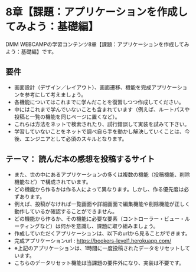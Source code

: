 # 8章【課題：アプリケーションを作成してみよう：基礎編】
DMM WEBCAMPの学習コンテンツ8章【課題：アプリケーションを作成してみよう：基礎編】です。
## 要件
- 画面設計（デザイン／レイアウト）、画面遷移、機能を完成アプリケーションを参考にして考えましょう。
- 各機能についてはこれまでに学んだことを復習しつつ作成してください。
- 中にはこれまで学んでいないことも含まれています（例えば、ルートパスや投稿と一覧の機能を同じページに置くなど）。
- これらは方法をネットで検索されたり、試行錯誤して実装を試みて下さい。
- 学習していないことをネットで調べ自ら手を動かし解決していくことは、今後、エンジニアとして必須のスキルとなります。
## テーマ： 読んだ本の感想を投稿するサイト

- また、世の中にあるアプリケーションの多くは複数の機能（投稿機能、削除機能など）で構成されています。
- どの機能から作るかは作る人によって異なります。しかし、作る優先度は必ずあります。
- 例えば、投稿がなければ一覧画面や詳細画面で編集機能や削除機能が正しく動作しているか確認することができません。
- どの機能から作るか、その機能に必要な要素（コントローラー・ビュー・ルーティングなど）は何かを意識し、課題に取り組みましょう。
- 作成していただくアプリケーションは、以下のurlから見ることができます。
- 完成アプリケーションurl : https://bookers-level1.herokuapp.com/
- ※上記のアプリケーションは、1時間に一度投稿されたデータをリセットしています。
- こちらのデータリセット機能は当課題の要件外になり、実装は不要です。
